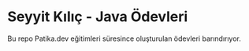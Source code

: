 # Seyyit Kılıç - Java Ödevleri

Bu repo Patika.dev eğitimleri süresince oluşturulan ödevleri barındırıyor.